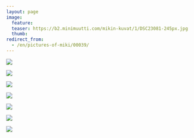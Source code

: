 ```yaml
---
layout: page
image:
  feature:
  teaser: https://b2.minimuutti.com/mikin-kuvat/1/DSC23081-245px.jpg
  thumb:
redirect_from:
  - /en/pictures-of-miki/00039/
---
```


![](https://b2.minimuutti.com/mikin-kuvat/1/DSC22961-800px.jpg)

![](https://b2.minimuutti.com/mikin-kuvat/1/DSC22980-800px.jpg)

![](https://b2.minimuutti.com/mikin-kuvat/1/DSC22987-800px.jpg)

![](https://b2.minimuutti.com/mikin-kuvat/1/DSC23030-800px.jpg)

![](https://b2.minimuutti.com/mikin-kuvat/1/DSC23031-800px.jpg)

![](https://b2.minimuutti.com/mikin-kuvat/1/DSC22957-800px.jpg)

![](https://b2.minimuutti.com/mikin-kuvat/1/DSC23081-800px.jpg)
